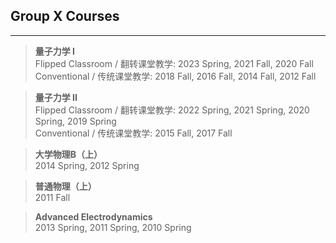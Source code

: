 ## **Group X Courses**

***

> **量子力学 I** <br>
> Flipped Classroom / 翻转课堂教学: 2023 Spring, 2021 Fall, 2020 Fall <br>
> Conventional / 传统课堂教学: 2018 Fall, 2016 Fall, 2014 Fall, 2012 Fall

> **量子力学 II** <br> 
> Flipped Classroom / 翻转课堂教学: 2022 Spring, 2021 Spring, 2020 Spring, 2019 Spring <br>
> Conventional / 传统课堂教学: 2015 Fall, 2017 Fall

> **大学物理B（上）** <br> 
> 2014 Spring, 2012 Spring

> **普通物理（上）** <br>
> 2011 Fall

> **Advanced Electrodynamics** <br> 
> 2013 Spring, 2011 Spring, 2010 Spring